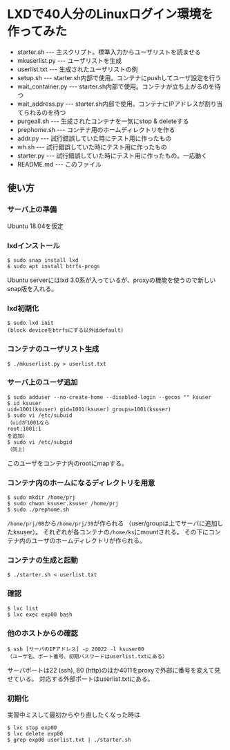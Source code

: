 # LXDで40人分のLinuxログイン環境を作ってみた

* starter.sh --- 主スクリプト。標準入力からユーザリストを読ませる
* mkuserlist.py --- ユーザリストを生成
* userlist.txt --- 生成されたユーザリストの例
* setup.sh --- starter.sh内部で使用。コンテナにpushしてユーザ設定を行う
* wait_container.py --- starter.sh内部で使用。コンテナが立ち上がるのを待つ
* wait_address.py --- starter.sh内部で使用。コンテナにIPアドレスが割り当てられるのを待つ
* purgeall.sh --- 生成されたコンテナを一気にstop & deleteする
* prephome.sh --- コンテナ用のホームディレクトリを作る
* addr.py --- 試行錯誤していた時にテスト用に作ったもの
* wh.sh --- 試行錯誤していた時にテスト用に作ったもの
* starter.py --- 試行錯誤していた時にテスト用に作ったもの。一応動く
* README.md --- このファイル

## 使い方
### サーバ上の準備
Ubuntu 18.04を仮定

### lxdインストール
```
$ sudo snap install lxd
$ sudo apt install btrfs-progs
```
Ubuntu serverにはlxd 3.0系が入っているが、proxyの機能を使うので新しいsnap版を入れる。

### lxd初期化
```
$ sudo lxd init
(block deviceをbtrfsにする以外はdefault)
```

### コンテナのユーザリスト生成
```
$ ./mkuserlist.py > userlist.txt
```

### サーバ上のユーザ追加
```
$ sudo adduser --no-create-home --disabled-login --gecos "" ksuser
$ id ksuser
uid=1001(ksuser) gid=1001(ksuser) groups=1001(ksuser)
$ sudo vi /etc/subuid
（uidが1001なら
root:1001:1
を追加）
$ sudo vi /etc/subgid
（同上）
```

このユーザをコンテナ内のrootにmapする。

### コンテナ内のホームになるディレクトリを用意
```
$ sudo mkdir /home/prj
$ sudo chwon ksuser.ksuser /home/prj
$ sudo ./prephome.sh
```

`/home/prj/00`から`/home/prj/39`が作られる
（user/groupは上でサーバに追加したksuser）。
それぞれが各コンテナの`/home/ks`にmountされる。
その下にコンテナ内のユーザのホームディレクトリが作られる。

### コンテナの生成と起動
```
$ ./starter.sh < userlist.txt
```

### 確認
```
$ lxc list
$ lxc exec exp00 bash
```

### 他のホストからの確認
```
$ ssh [サーバのIPアドレス] -p 20022 -l ksuser00
（ユーザ名、ポート番号、初期パスワードはuserlist.txtにある）
```
サーバポートは22 (ssh), 80 (http)のほか4011をproxyで外部に番号を変えて見せている。
対応する外部ポートはuserlist.txtにある。

### 初期化
実習中ミスして最初からやり直したくなった時は
```
$ lxc stop exp00
$ lxc delete exp00
$ grep exp00 userlist.txt | ./starter.sh
```
